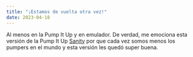 ```yaml
---
title: "¡Estamos de vuelta otra vez!"
date: 2023-04-18
---
```


Al menos en la Pump It Up y en emulador. De verdad, me emociona esta versión de la Pump It Up [Sanity](https://pumpsanity.net/) por que cada vez somos menos los pumpers en el mundo y esta versión les quedó super buena.
